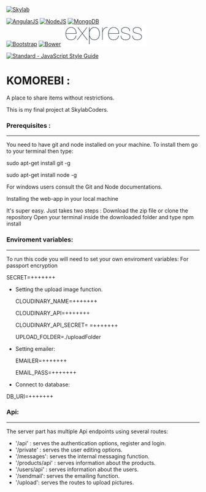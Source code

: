 [![Skylab](https://github.com/FransLopez/logo-images/blob/master/logos/skylab-56.png)](http://www.skylabcoders.com/)  

[![AngularJS](https://github.com/FransLopez/logo-images/blob/master/logos/angularjs.png)](https://angularjs.org/)
[![NodeJS](https://github.com/FransLopez/logo-images/blob/master/logos/nodejs.png)](https://nodejs.org/)
[![MongoDB](https://github.com/FransLopez/logo-images/blob/master/logos/mongodb.png)](https://www.mongodb.com/)  
[![Bootstrap](https://github.com/FransLopez/logo-images/blob/master/logos/bootstrap.png)](http://getbootstrap.com/)
[![Bower](https://github.com/FransLopez/logo-images/blob/master/logos/bower.png)](https://bower.io/)
[![ExpressJS](https://github.com/bijay007/SaveOurFood/blob/master/public/stylesheets/logos/expressjs.png)](http://expressjs.com/)

[![Standard - JavaScript Style Guide](https://img.shields.io/badge/code%20style-standard-brightgreen.svg)](http://standardjs.com/)


<h1>KOMOREBI : </h1>

A place to share items without restrictions.

This is my final project at SkylabCoders. 


### Prerequisites :

---

You need to have git and node installed on your machine. To install them go to your terminal then type:

sudo apt-get install git -g

sudo apt-get install node -g

For windows users consult the Git and Node documentations.

Installing the web-app in your local machine

It's super easy. Just takes two steps :
Download the zip file or clone the repository
Open your terminal inside the downloaded folder and type npm install

### Enviroment variables:

---

To run this code you will need to set your own enviroment variables:
For passport encryption

SECRET=+++++++ 

+ Setting the upload image function.

    CLOUDINARY_NAME=+++++++

    CLOUDINARY_API=+++++++

    CLOUDINARY_API_SECRET= =+++++++

    UPLOAD_FOLDER=./uploadFolder

+ Setting emailer:

    EMAILER=+++++++

    EMAIL_PASS=+++++++

+ Connect to database:

DB_URI=+++++++

### Api:

---

The server part has multiple Api endpoints using several routes:

  + '/api' : serves the authentication options, register and login.
  + '/private' : serves the user editing options.
  + '/messages': serves the internal messaging function.
  + '/products/api' : serves information about the products.
  + '/users/api' : serves information about the users.
  + '/sendmail': serves the emailing function.
  + '/upload': serves the routes to upload pictures.
